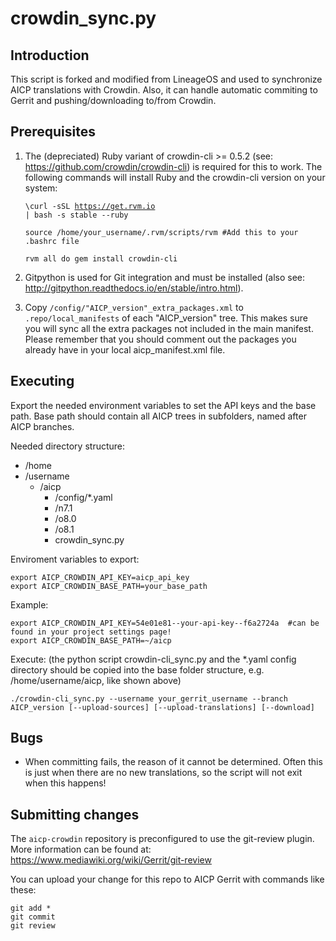 crowdin_sync.py
==================

Introduction
------------
This script is forked and modified from LineageOS and used to synchronize AICP translations with Crowdin. Also, it can handle
automatic commiting to Gerrit and pushing/downloading to/from Crowdin.

Prerequisites
-------------
1. The (depreciated) Ruby variant of crowdin-cli >= 0.5.2 (see: https://github.com/crowdin/crowdin-cli) is required for this to work.
   The following commands will install Ruby and the crowdin-cli version on your system:

    <code>\curl -sSL https://get.rvm.io | bash -s stable --ruby</code>

    <code>source /home/your_username/.rvm/scripts/rvm  #Add this to your .bashrc file</code>

    <code>rvm all do gem install crowdin-cli </code>

2. Gitpython is used for Git integration and must be installed (also see: http://gitpython.readthedocs.io/en/stable/intro.html).

3. Copy <code>/config/"AICP_version"_extra_packages.xml</code> to <code>.repo/local_manifests</code> of each "AICP_version" tree.
   This makes sure you will sync all the extra packages not included in the main manifest.
   Please remember that you should comment out the packages you already have in your
   local aicp_manifest.xml file.

Executing
---------
Export the needed environment variables to set the API keys and the base path.
Base path should contain all AICP trees in subfolders, named after AICP branches.

Needed directory structure:

* /home
 * /username
   * /aicp
     * /config/*.yaml
     * /n7.1
     * /o8.0
     * /o8.1
     * crowdin_sync.py

Enviroment variables to export:

    export AICP_CROWDIN_API_KEY=aicp_api_key
    export AICP_CROWDIN_BASE_PATH=your_base_path

Example:

    export AICP_CROWDIN_API_KEY=54e01e81--your-api-key--f6a2724a  #can be found in your project settings page!
    export AICP_CROWDIN_BASE_PATH=~/aicp

Execute:
(the python script crowdin-cli_sync.py and the *.yaml config directory should be copied into the base
folder structure, e.g. /home/username/aicp, like shown above)

<code>./crowdin-cli_sync.py --username your_gerrit_username --branch AICP_version [--upload-sources] [--upload-translations] [--download] </code>

Bugs
----
 - When committing fails, the reason of it cannot be determined. Often this is just when there
   are no new translations, so the script will not exit when this happens!

Submitting changes
------------------
The <code>aicp-crowdin</code> repository is preconfigured to use the git-review plugin.
More information can be found at:
https://www.mediawiki.org/wiki/Gerrit/git-review

You can upload your change for this repo to AICP Gerrit with commands like these:

    git add *
    git commit
    git review
